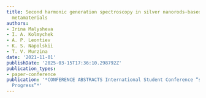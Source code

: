```yaml
---
title: Second harmonic generation spectroscopy in silver nanorods-based hyperbolic
  metamaterials
authors:
- Irina Malysheva
- I. A. Kolmychek
- A. P. Leontiev
- K. S. Napolskii
- T. V. Murzina
date: '2021-11-01'
publishDate: '2025-03-15T17:36:10.298792Z'
publication_types:
- paper-conference
publication: '*CONFERENCE ABSTRACTS International Student Conference “science and
  Progress”*'
---
```

